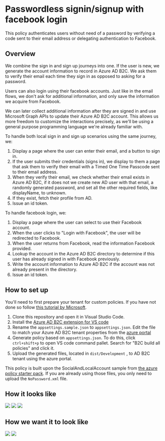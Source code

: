 # Passwordless signin/signup with facebook login

This policy authenticates users without need of a password by verifying a code sent to their email address or delegating authentication to Facebook.

## Overview

We combine the sign in and sign up journeys into one. If the user is new, we generate the account information to record in Azure AD B2C. We ask them to verify their email each time they sign in as opposed to asking for a password.

Users can also login using their facebook accounts. Just like in the email flows, we don't ask for additional information, and only save the information we acquire from Facebook.

We can later collect additional information after they are signed in and use Microsoft Graph APIs to update their Azure AD B2C account. This allows us more freedom to customize the interactions precisely, as we'll be using a general purpose programming language we're already familiar with.

To handle both local sign in and sign up scenarios using the same journey, we:

1. Display a page where the user can enter their email, and a button to sign in.
2. If the user submits their credentials (signs in), we display to them a page that ask them to verify their email with a Timed One Time Passcode sent to their email address.
3. When they verify their email, we check whether their email exists in Azure AD B2C, if it does not we create new AD user with that email, a randomly generated password, and set all the other required fields, like displayName, to unknown.
4. If they exist, fetch their profile from AD.
5. Issue an id token.

To handle facebook login, we:

1. Display a page where the user can select to use their Facebook account.
2. When the user clicks to "Login with Facebook", the user will be redirected to Facebook.
3. When the user returns from Facebook, read the information Facebook provided.
4. Lookup the account in the Azure AD B2C directory to determine if this user has already signed in with Facebook previously.
5. Write the account information to Azure AD B2C if the account was not already present in the directory.
6. Issue an id token.

## How to set up

You'll need to first prepare your tenant for custom policies. If you have not done so follow [this tutorial by Microsoft](https://learn.microsoft.com/en-us/azure/active-directory-b2c/tutorial-create-user-flows?pivots=b2c-custom-policy).
1. Clone this repository and open it in Visual Studio Code.
2. Install the [Azure AD B2C extension for VS code](https://marketplace.visualstudio.com/items?itemName=AzureADB2CTools.aadb2c)
3. Rename the `appsettings.sample.json` to `appsettings.json`. Edit the file to match your Azure AD B2C tenant properties from the [azure portal](portal.azure.com)
4. Generate policy based on `appsettings.json`. To do this, click `ctrl+shift+p` to open VS code command pallet. Search for "B2C build all policies" and click it.
5. Upload the generated files, located in `dist/Development` , to AD B2C tenant using the azure portal.

This policy is built upon the SocialAndLocalAccount sample from [the azure policy starter pack](https://github.dev/Azure-Samples/active-directory-b2c-custom-policy-starterpack). If you are already using those files, you only need to upload the `NoPassword.xml` file.


## How it looks like

![](https://storage.googleapis.com/azureb2c/blue-step-1.png)
![](https://storage.googleapis.com/azureb2c/blue-step-2.png)
![](https://storage.googleapis.com/azureb2c/blue-step-3.png)

## How we want it to look like

![](https://storage.googleapis.com/azureb2c/custom-verify.png)
![](https://storage.googleapis.com/azureb2c/custom-login.png)

